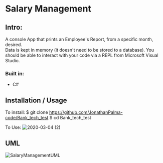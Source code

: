 # Salary Management

## Intro:

A console App that prints an Employee's Report, from a specific month, desired.  
Data is kept in memory (it doesn't need to be stored to a database).
You should be able to interact with your code via a REPL from Microsoft Visual Studio.

### Built in: 
* C#

## Installation / Usage

To install:
$ git clone https://github.com/JonathanPalma-code/Bank_tech_test
$ cd Bank_tech_test

To Use:
![2020-03-04 (2)](https://user-images.githubusercontent.com/55409351/75904629-765b5580-5e3b-11ea-92a9-690d74571a06.png)

## UML

![SalaryManagementUML](https://user-images.githubusercontent.com/55409351/75904328-e9180100-5e3a-11ea-83b5-cae87f0f17db.png)
